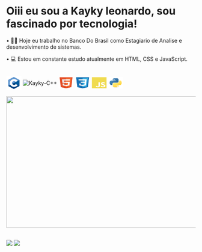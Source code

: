 # Oiii eu sou a Kayky leonardo, sou fascinado por tecnologia!

• 👨‍💻 Hoje eu trabalho no Banco Do Brasil como Estagiario de Analise e desenvolvimento de sistemas.<p>
• 💻 Estou em constante estudo atualmente em HTML, CSS e JavaScript.


<div style="display: inline_block"><br>
   <img align="center" alt="Kayky-C" height="37" width="40" src="https://raw.githubusercontent.com/github/explore/f3e22f0dca2be955676bc70d6214b95b13354ee8/topics/c/c.png">
   <img align="center" alt="Kayky-C++" height="30" width="31" src="https://raw.githubusercontent.com/isocpp/logos/master/cpp_logo.png">
   <img align="center" alt="Kayky-Html" height="30" width="40" src="https://raw.githubusercontent.com/devicons/devicon/master/icons/html5/html5-original.svg">
   <img align="center" alt="Kayky-CSS" height="30" width="40" src="https://raw.githubusercontent.com/devicons/devicon/master/icons/css3/css3-original.svg">
   <img align="center" alt="Kayky-Js" height="30" width="40" src="https://raw.githubusercontent.com/devicons/devicon/master/icons/javascript/javascript-plain.svg">
   <img align="center" alt="Kayky-Python" height="30" width="40" src="https://raw.githubusercontent.com/devicons/devicon/master/icons/python/python-original.svg">
 
</div>
<br>
   <div align="rigth">
   <img height="350" width="520" src="https://user-images.githubusercontent.com/56660285/143543415-029d3c40-da3c-4b8b-a57f-e5191d4f4e0b.gif"/>
   </div>

  ##
 
<div> 

  <a href = "Kaykyleonardo487@gmail.com"><img src="https://img.shields.io/badge/-Gmail-%23333?style=for-the-badge&logo=gmail&logoColor=white" target="_blank"></a>
  <a href="https://www.linkedin.com/in/kaykyleonardo18" target="_blank"><img src="https://img.shields.io/badge/-LinkedIn-%230077B5?style=for-the-badge&logo=linkedin&logoColor=white" target="_blank"></a> 
  
</div>


